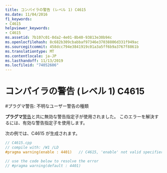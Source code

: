 ```yaml
---
title: コンパイラの警告 (レベル 1) C4615
ms.date: 11/04/2016
f1_keywords:
- C4615
helpviewer_keywords:
- C4615
ms.assetid: 7b107c01-0da2-4e01-8b40-93813e30b94c
ms.openlocfilehash: 8c682b309cbabbaf97346e37038806d331f949ac
ms.sourcegitcommit: 458dcc794e3841919c01a3a5ff6b9a3767f8861b
ms.translationtype: MT
ms.contentlocale: ja-JP
ms.lasthandoff: 11/13/2019
ms.locfileid: "74052606"
---
```

# <a name="compiler-warning-level-1-c4615"></a>コンパイラの警告 (レベル 1) C4615

\#プラグマ警告: 不明なユーザー警告の種類

**プラグマ**[警告](../../preprocessor/warning.md)と共に無効な警告指定子が使用されました。 このエラーを解決するには、有効な警告指定子を使用します。

次の例では、C4615 が生成されます。

```cpp
// C4615.cpp
// compile with: /W1 /LD
#pragma warning(enable : 4401)   // C4615, 'enable' not valid specifier

// use the code below to resolve the error
// #pragma warning(default : 4401)
```